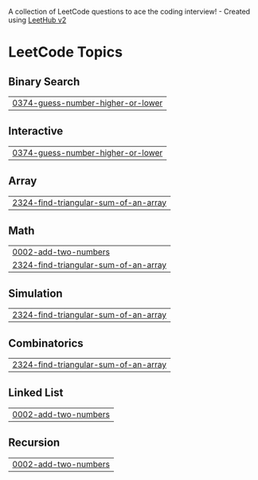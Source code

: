 A collection of LeetCode questions to ace the coding interview! - Created using [LeetHub v2](https://github.com/arunbhardwaj/LeetHub-2.0)
<!---LeetCode Topics Start-->
# LeetCode Topics
## Binary Search
|  |
| ------- |
| [0374-guess-number-higher-or-lower](https://github.com/VaibhaviBarmade/111days-Leetcode/tree/master/0374-guess-number-higher-or-lower) |
## Interactive
|  |
| ------- |
| [0374-guess-number-higher-or-lower](https://github.com/VaibhaviBarmade/111days-Leetcode/tree/master/0374-guess-number-higher-or-lower) |
## Array
|  |
| ------- |
| [2324-find-triangular-sum-of-an-array](https://github.com/VaibhaviBarmade/111days-Leetcode/tree/master/2324-find-triangular-sum-of-an-array) |
## Math
|  |
| ------- |
| [0002-add-two-numbers](https://github.com/VaibhaviBarmade/111days-Leetcode/tree/master/0002-add-two-numbers) |
| [2324-find-triangular-sum-of-an-array](https://github.com/VaibhaviBarmade/111days-Leetcode/tree/master/2324-find-triangular-sum-of-an-array) |
## Simulation
|  |
| ------- |
| [2324-find-triangular-sum-of-an-array](https://github.com/VaibhaviBarmade/111days-Leetcode/tree/master/2324-find-triangular-sum-of-an-array) |
## Combinatorics
|  |
| ------- |
| [2324-find-triangular-sum-of-an-array](https://github.com/VaibhaviBarmade/111days-Leetcode/tree/master/2324-find-triangular-sum-of-an-array) |
## Linked List
|  |
| ------- |
| [0002-add-two-numbers](https://github.com/VaibhaviBarmade/111days-Leetcode/tree/master/0002-add-two-numbers) |
## Recursion
|  |
| ------- |
| [0002-add-two-numbers](https://github.com/VaibhaviBarmade/111days-Leetcode/tree/master/0002-add-two-numbers) |
<!---LeetCode Topics End-->